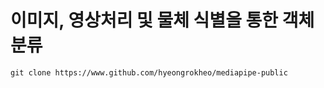# 이미지, 영상처리 및 물체 식별을 통한 객체 분류
```
git clone https://www.github.com/hyeongrokheo/mediapipe-public
```

